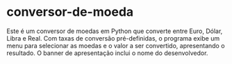 # conversor-de-moeda
 Este é um conversor de moedas em Python que converte entre Euro, Dólar, Libra e Real. Com taxas de conversão pré-definidas, o programa exibe um menu para selecionar as moedas e o valor a ser convertido, apresentando o resultado. O banner de apresentação inclui o nome do desenvolvedor.
